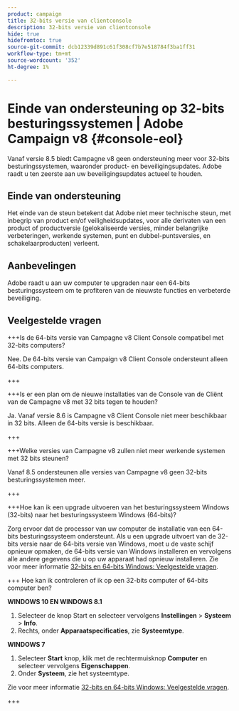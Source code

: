 ```yaml
---
product: campaign
title: 32-bits versie van clientconsole
description: 32-bits versie van clientconsole
hide: true
hidefromtoc: true
source-git-commit: dcb12339d891c61f308cf7b7e518784f3ba1ff31
workflow-type: tm+mt
source-wordcount: '352'
ht-degree: 1%

---
```


# Einde van ondersteuning op 32-bits besturingssystemen | Adobe Campaign v8 {#console-eol}

<!--
The 32-bit version of Campaign v8 Client Console will be deprecated in 8.5 release. Starting 8.6, the Client Console will only be available in 64-bits.
-->

Vanaf versie 8.5 biedt Campagne v8 geen ondersteuning meer voor 32-bits besturingssystemen, waaronder product- en beveiligingsupdates. Adobe raadt u ten zeerste aan uw beveiligingsupdates actueel te houden.

## Einde van ondersteuning

Het einde van de steun betekent dat Adobe niet meer technische steun, met inbegrip van product en/of veiligheidsupdates, voor alle derivaten van een product of productversie (gelokaliseerde versies, minder belangrijke verbeteringen, werkende systemen, punt en dubbel-puntsversies, en schakelaarproducten) verleent.

## Aanbevelingen

Adobe raadt u aan uw computer te upgraden naar een 64-bits besturingssysteem om te profiteren van de nieuwste functies en verbeterde beveiliging.

## Veelgestelde vragen

+++Is de 64-bits versie van Campagne v8 Client Console compatibel met 32-bits computers?

Nee. De 64-bits versie van Campaign v8 Client Console ondersteunt alleen 64-bits computers.

+++

+++Is er een plan om de nieuwe installaties van de Console van de Cliënt van de Campagne v8 met 32 bits tegen te houden?

Ja. Vanaf versie 8.6 is Campagne v8 Client Console niet meer beschikbaar in 32 bits. Alleen de 64-bits versie is beschikbaar.

+++

+++Welke versies van Campagne v8 zullen niet meer werkende systemen met 32 bits steunen?

Vanaf 8.5 ondersteunen alle versies van Campagne v8 geen 32-bits besturingssystemen meer.

+++

+++Hoe kan ik een upgrade uitvoeren van het besturingssysteem Windows (32-bits) naar het besturingssysteem Windows (64-bits)?

Zorg ervoor dat de processor van uw computer de installatie van een 64-bits besturingssysteem ondersteunt. Als u een upgrade uitvoert van de 32-bits versie naar de 64-bits versie van Windows, moet u de vaste schijf opnieuw opmaken, de 64-bits versie van Windows installeren en vervolgens alle andere gegevens die u op uw apparaat had opnieuw installeren. Zie voor meer informatie [32-bits en 64-bits Windows: Veelgestelde vragen](https://support.microsoft.com/en-us/windows/32-bit-and-64-bit-windows-frequently-asked-questions-c6ca9541-8dce-4d48-0415-94a3faa2e13d).

+++ Hoe kan ik controleren of ik op een 32-bits computer of 64-bits computer ben?

**WINDOWS 10 EN WINDOWS 8.1**

1. Selecteer de knop Start en selecteer vervolgens **Instellingen** > **Systeem** > **Info**.
1. Rechts, onder **Apparaatspecificaties**, zie **Systeemtype**.

**WINDOWS 7**
1. Selecteer **Start** knop, klik met de rechtermuisknop **Computer** en selecteer vervolgens **Eigenschappen**.
1. Onder **Systeem**, zie het systeemtype.

Zie voor meer informatie [32-bits en 64-bits Windows: Veelgestelde vragen](https://support.microsoft.com/en-us/windows/32-bit-and-64-bit-windows-frequently-asked-questions-c6ca9541-8dce-4d48-0415-94a3faa2e13d).

+++